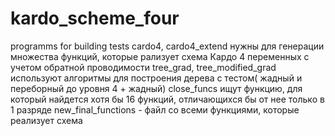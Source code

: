 # kardo_scheme_four
programms for building  tests
cardo4, cardo4_extend нужны для генерации множества функций, которые рализует схема Кардо 4 переменных с учетом обратной проводимости
tree_grad, tree_modified_grad используют алгоритмы для построения дерева с тестом( жадный и переборный до уровня 4 + жадный)
close_funcs ищут функцию, для который найдется хотя бы 16 функций, отличающихся бы от нее только в 1 разряде
new_final_functions - файл со всеми функциями, которые реализует схема

